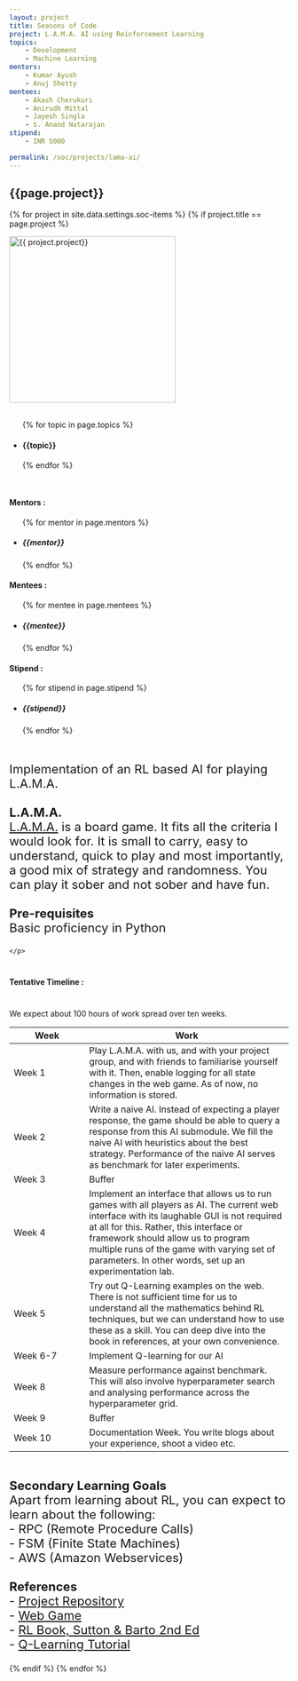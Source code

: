 ```yaml
---
layout: project
title: Seasons of Code
project: L.A.M.A. AI using Reinforcement Learning
topics:
    - Development
    - Machine Learning
mentors:
    - Kumar Ayush
    - Anuj Shetty     
mentees:
    - Akash Cherukuri
    - Anirudh Mittal
    - Jayesh Singla
    - S. Anand Natarajan
stipend:
    - INR 5000

permalink: /soc/projects/lama-ai/
---
```


<h2 class="display1 m-3 p-3 text-center">{{page.project}}</h2>

{% for project in site.data.settings.soc-items %}
{% if project.title == page.project %}
<div>
    <img src="{{ site.baseurl }}/{{ project.image }}"  width = "300" height="300" alt="{{ project.project}}" class="border rounded img-soc">
</div>
<div>
    <br>
    <ul>
        {% for topic in page.topics %}
        <li><h4 class="text-primary text-center">{{topic}}</h4></li>
        {% endfor %}
    </ul>
    <br>
    <h4 class="display3  ">Mentors :</h4> 
    <ul>
        {% for mentor in page.mentors %}
        <li><h5 class=" ">{{mentor}}</h5></li>
        {% endfor %}
    </ul>
    <h4 class="display3  ">Mentees :</h4> 
    <ul>
        {% for mentee in page.mentees %}
        <li><h5 class="">{{mentee}}</h5></li>
        {% endfor %}
    </ul>
    <h4 class="display3  ">Stipend :</h4> 
    <ul>
        {% for stipend in page.stipend %}
        <li><h5 class="">{{stipend}}</h5></li>
        {% endfor %}
    </ul>
</div>
<div>
    <p class="display3" style = "font-size:22px;" >
        <br>
        Implementation of an RL based AI for playing L.A.M.A.
        <br><br>
        <b>L.A.M.A.</b>
        <br>
        <a href="https://boardgamegeek.com/boardgame/266083/llm">L.A.M.A.</a> is a board game. It fits all the criteria I would look for. It is small to carry, easy to understand, quick to play and most importantly, a good mix of strategy and randomness. You can play it sober and not sober and have fun.
        <br><br>
        <b>Pre-requisites</b>
        <br>
        Basic proficiency in Python
        
    </p>
</div>
<div>
    <h4 class="display3" style="margin:40px 0px 40px 0px;">Tentative Timeline :</h4>
    <p>We expect about 100 hours of work spread over ten weeks.</p>
    <table class="table table-striped">
    <thead>
        <tr>
        <th>Week</th>
        <th>Work</th>
        </tr>
    </thead>
    <tbody>
        <tr>
        <td style='width: 120px'>Week 1</td>
      <td>Play L.A.M.A. with us, and with your project group, and with friends to familiarise yourself with it. Then, enable logging for all state changes in the web game. As of now, no information is stored.</td>
    </tr>
    <tr>
      <td>Week 2</td>
      <td>Write a naive AI. Instead of expecting a player response, the game should be able to query a response from this AI submodule. We fill the naive AI with heuristics about the best strategy. Performance of the naive AI serves as benchmark for later experiments.</td>
    </tr>
    <tr>
      <td>Week 3</td>
      <td>Buffer</td>
    </tr>
    <tr>
      <td>Week 4</td>
      <td>Implement an interface that allows us to run games with all players as AI. The current web interface with its laughable GUI is not required at all for this. Rather, this interface or framework should allow us to program multiple runs of the game with varying set of parameters. In other words, set up an experimentation lab.</td>
    </tr>
    <tr>
      <td>Week 5</td>
      <td>Try out Q-Learning examples on the web. There is not sufficient time for us to understand all the mathematics behind RL techniques, but we can understand how to use these as a skill. You can deep dive into the book in references, at your own convenience.</td>
    </tr>
    <tr>
      <td>Week 6-7</td>
      <td>Implement Q-learning for our AI</td>
    </tr>
    <tr>
      <td>Week 8</td>
      <td>Measure performance against benchmark. This will also involve hyperparameter search and analysing performance across the hyperparameter grid.</td>
    </tr>
    <tr>
      <td>Week 9</td>
      <td>Buffer</td>
    </tr>
    <tr>
      <td>Week 10</td>
      <td>Documentation Week. You write blogs about your experience, shoot a video etc.</td>
    </tr>
    </tbody>
    </table>
</div>
<div>
    <p class="display3" style = "font-size:22px;" >
        <br>
        <b>Secondary Learning Goals</b>
        <br>
        Apart from learning about RL, you can expect to learn about the following:
        <br>
        - RPC (Remote Procedure Calls)
        <br>
        - FSM (Finite State Machines)
        <br>
        - AWS (Amazon Webservices)
        <br><br>
        <b>References</b>
        <br>
        - <a href="https://github.com/cheekujodhpur/projectlama">Project Repository</a>
        <br>
        - <a href="https://kumar-ayush.com/lama/">Web Game</a>
        <br>
        - <a href="https://web.stanford.edu/class/psych209/Readings/SuttonBartoIPRLBook2ndEd.pdf">RL Book, Sutton & Barto 2nd Ed</a>
        <br>
        - <a href="https://www.learndatasci.com/tutorials/reinforcement-q-learning-scratch-python-openai-gym/">Q-Learning Tutorial</a>
    </p>
</div>
{% endif %}
{% endfor %}
